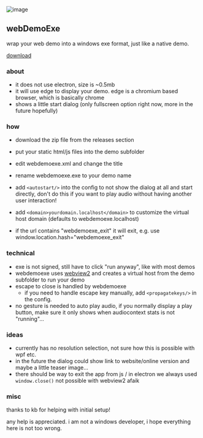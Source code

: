 ![image](https://user-images.githubusercontent.com/98792/229350512-f74e4f52-9f70-4a86-874a-3cb07f25bb17.png)

## webDemoExe

wrap your web demo into a windows exe format, just like a native demo.

[download](https://github.com/pandrr/WebDemoExe/releases)

### about

- it does not use electron, size is ~0.5mb
- it will use edge to display your demo. edge is a chromium based browser, which is basically chrome
- shows a little start dialog (only fullscreen option right now, more in the future hopefully)

### how

- download the zip file from the releases section 
- put your static html/js files into the demo subfolder
- edit webdemoexe.xml and change the title
- rename webdemoexe.exe to your demo name
- add `<autostart/>` into the config to not show the dialog at all and start directly, don't do this if you want to play audio without having another user interaction!
- add `<domain>yourdomain.localhost</domain>` to customize the virtual host domain (defaults to webdemoexe.localhost)

- if the url contains "webdemoexe_exit" it will exit, e.g. use window.location.hash="webdemoexe_exit"

### technical
- exe is not signed, still have to click "run anyway", like with most demos
- webdemoexe uses [webview2](https://learn.microsoft.com/en-us/microsoft-edge/webview2/) and creates a virtual host from the demo subfolder to run your demo
- escape to close is handled by webdemoexe
  - if you need to handle escape key manually, add `<propagatekeys/>` in the config.
- no gesture is needed to auto play audio, if you normally display a play button, make sure it only shows when audiocontext stats is not "running"...

### ideas
- currently has no resolution selection, not sure how this is possible with wpf etc.
- in the future the dialog could show link to website/online version and maybe a little teaser image...
- there should be way to exit the app from js / in electron we always used `window.close()` not possible with webview2 afaik

### misc

thanks to kb for helping with initial setup!

any help is appreciated. i am not a windows developer, i hope everything here is not too wrong.

